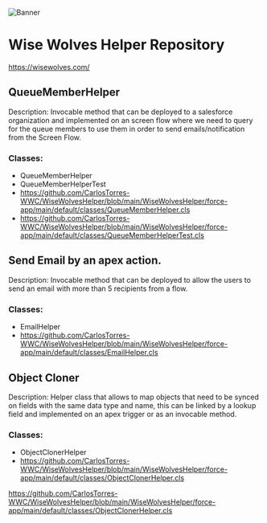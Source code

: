 ![Banner](https://github.com/CarlosTorres-WWC/WiseWolvesHelper/assets/78768243/05d9f923-a772-4aa1-ba80-a86faf60aef0)
# Wise Wolves Helper Repository
https://wisewolves.com/

## QueueMemberHelper
Description: 
Invocable method that can be deployed to a salesforce organization and implemented on an screen flow where we need to query for the queue members to use them in order to send emails/notification from the Screen Flow.
### Classes:
* QueueMemberHelper
* QueueMemberHelperTest
* https://github.com/CarlosTorres-WWC/WiseWolvesHelper/blob/main/WiseWolvesHelper/force-app/main/default/classes/QueueMemberHelper.cls
* https://github.com/CarlosTorres-WWC/WiseWolvesHelper/blob/main/WiseWolvesHelper/force-app/main/default/classes/QueueMemberHelperTest.cls

## Send Email by an apex action.
Description:
Invocable method that can be deployed to allow the users to send an email with more than 5 recipients from a flow.
### Classes:
* EmailHelper
* https://github.com/CarlosTorres-WWC/WiseWolvesHelper/blob/main/WiseWolvesHelper/force-app/main/default/classes/EmailHelper.cls


## Object Cloner
Description:
Helper class that allows to map objects that need to be synced on fields with the same data type and name, this can be linked by a lookup field and implemented on an apex trigger or as an invocable method.

### Classes:
* ObjectClonerHelper
* https://github.com/CarlosTorres-WWC/WiseWolvesHelper/blob/main/WiseWolvesHelper/force-app/main/default/classes/ObjectClonerHelper.cls


https://github.com/CarlosTorres-WWC/WiseWolvesHelper/blob/main/WiseWolvesHelper/force-app/main/default/classes/ObjectClonerHelper.cls
